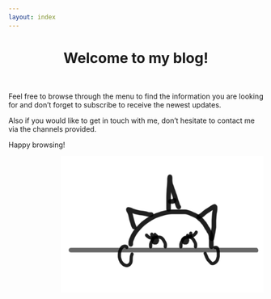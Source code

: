 ```yaml
---
layout: index
---
```


<h1 class="page-title" style="text-align: center;">
		Welcome to my blog!
</h1>

<br>

Feel free to browse through the menu to find the information you are looking for and don’t forget to subscribe to receive the newest updates.

Also if you would like to get in touch with me, don’t hesitate to contact me via the channels provided.

Happy browsing!

<img align="right" src="./caticorn.png" width="400"/>